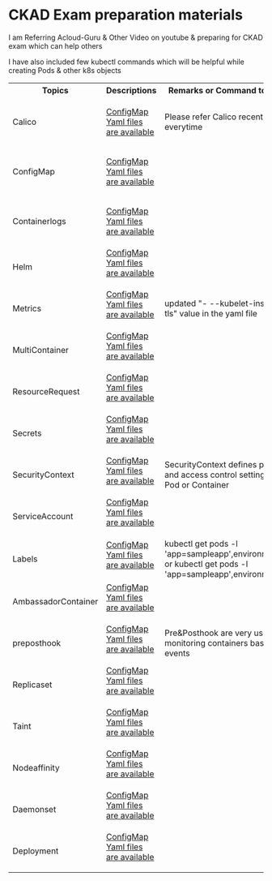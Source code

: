 



<!DOCTYPE html>
<html>
<h1>CKAD Exam preparation materials</h1>

<p>I am Referring Acloud-Guru & Other Video on youtube & preparing for CKAD exam which can help others</p>

<p>I have also included few kubectl commands which will be helpful while creating Pods & other k8s objects</p>


<table style="width:100%">
  <tr>
    <th>Topics</th>
    <th>Descriptions</th>
    <th>Remarks or Command to execute</th>
  </tr>
  <tr>
    <td>Calico</td>
    <td><p><a href="https://github.com/vasudevchavan/K8sPractice/tree/master/K8sPractice/Calico">ConfigMap Yaml files are available</a><p>
    </td>
    <td>Please refer Calico recent file everytime</td>
  </tr>
    <tr>
    <td>ConfigMap</td>
    <td><p><a href="https://github.com/vasudevchavan/K8sPractice/tree/master/K8sPractice/ConfigMap">ConfigMap Yaml files are available</a><p>
    </td>
    <td></td>
  </tr>
    <tr>
    <td>Containerlogs</td>
     <td><p><a href="https://github.com/vasudevchavan/K8sPractice/tree/master/K8sPractice/Containerlogs">ConfigMap Yaml files are available<a><p>
     </td>
    <td></td>
  </tr>
    <tr>
    <td>Helm</td>
        <td><a href="https://github.com/vasudevchavan/K8sPractice/tree/master/K8sPractice/Helm">ConfigMap Yaml files are available<a><p>
        </td>
    <td></td>
  </tr>
    <tr>
    <td>Metrics</td>
        <td><a href="https://github.com/vasudevchavan/K8sPractice/tree/master/K8sPractice/Metrics">ConfigMap Yaml files are available<a><p>
        </td>
    <td>updated "- --kubelet-insecure-tls" value in the yaml file</td>
  </tr>
  <tr>
    <td>MultiContainer</td>
        <td><a href="https://github.com/vasudevchavan/K8sPractice/tree/master/K8sPractice/MultiContainer">ConfigMap Yaml files are available<a><p>
        </td>
    <td></td>
  </tr>
    <tr>
    <td>ResourceRequest</td>
        <td><a href="https://github.com/vasudevchavan/K8sPractice/tree/master/K8sPractice/ResourceRequest">ConfigMap Yaml files are available<a><p>
        </td>
    <td></td>
  </tr>
    <tr>
    <td>Secrets</td>
        <td><a href="https://github.com/vasudevchavan/K8sPractice/tree/master/K8sPractice/Secrets">ConfigMap Yaml files are available<a><p>
        </td>
    <td></td>
  </tr>
    <tr>
    <td>SecurityContext</td>
        <td><a href="https://github.com/vasudevchavan/K8sPractice/tree/master/K8sPractice/SecurityContext">ConfigMap Yaml files are available<a><p>
        </td>
    <td>SecurityContext defines privilege and access control settings for a Pod or Container</td>
  </tr>
    <tr>
    <td>ServiceAccount</td>
        <td><a href="https://github.com/vasudevchavan/K8sPractice/tree/master/K8sPractice/ServiceAccount">ConfigMap Yaml files are available<a><p>
        </td>
    <td></td>
  </tr>
  <tr>
    <td>Labels</td>
        <td><a href="https://github.com/vasudevchavan/K8sPractice/tree/master/K8sPractice/Labels">ConfigMap Yaml files are available
<a><p>
        </td>
    <td>kubectl get pods -l 'app=sampleapp',environment=test or kubectl get pods -l 'app=sampleapp',environment=prod</td>
  </tr>
  <tr>
    <td>AmbassadorContainer</td>
        <td><a href="https://github.com/vasudevchavan/K8sPractice/tree/master/K8sPractice/AmbassadorContainer">ConfigMap Yaml files are available<a><p>
        </td>
    <td></td>
  </tr>
  <tr>
    <td>preposthook</td>
        <td><a href="https://github.com/vasudevchavan/K8sPractice/tree/master/K8sPractice/preposthook">ConfigMap Yaml files are available<a><p>
        </td>
    <td>Pre&Posthook are very useful in monitoring containers based on events</td>
  </tr>
  <tr>
    <td>Replicaset</td>
        <td><a href="https://github.com/vasudevchavan/K8sPractice/tree/master/K8sPractice/Replicaset">ConfigMap Yaml files are available<a><p>
        </td>
    <td></td>
  </tr>
  <tr>
    <td>Taint</td>
        <td><a href="https://github.com/vasudevchavan/K8sPractice/tree/master/K8sPractice/Taint">ConfigMap Yaml files are available<a><p>
        </td>
    <td></td>
  </tr>
  <tr>
    <td>Nodeaffinity</td>
        <td><a href="https://github.com/vasudevchavan/K8sPractice/tree/master/K8sPractice/Nodeaffinity">ConfigMap Yaml files are available<a><p>
        </td>
    <td></td>
  </tr>
    <tr>
    <td>Daemonset</td>
        <td><a href="https://github.com/vasudevchavan/K8sPractice/tree/master/K8sPractice/Daemonset">ConfigMap Yaml files are available<a><p>
        </td>
    <td></td>
  </tr>
  <tr>
    <td>Deployment</td>
        <td><a href="https://github.com/vasudevchavan/K8sPractice/tree/master/K8sPractice/Deployment">ConfigMap Yaml files are available<a><p>
        </td>
    <td></td>
  </tr>
</table>